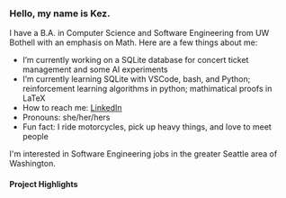 ### Hello, my name is Kez.
I have a B.A. in Computer Science and Software Engineering from UW Bothell with an emphasis on Math. Here are a few things about me:
-  I’m currently working on a SQLite database for concert ticket management and some AI experiments
-  I’m currently learning SQLite with VSCode, bash, and Python; reinforcement learning algorithms in python; mathimatical proofs in LaTeX
-  How to reach me: [LinkedIn](www.linkedin.com/in/keziahmay/)
-  Pronouns: she/her/hers
-  Fun fact: I ride motorcycles, pick up heavy things, and love to meet people

I'm interested in Software Engineering jobs in the greater Seattle area of Washington. 

#### Project Highlights

